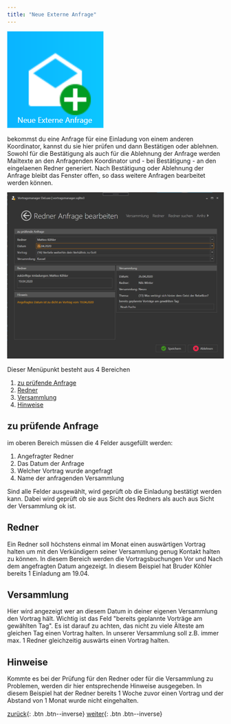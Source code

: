 ```yaml
---
title: "Neue Externe Anfrage"
---
```


![Icon](images/menu_icon_05.png)

bekommst du eine Anfrage für eine Einladung von einem anderen Koordinator, kannst du sie hier prüfen und dann Bestätigen oder ablehnen. Sowohl für die Bestätigung als auch für die Ablehnung der Anfrage werden Mailtexte an den Anfragenden Koordinator und - bei Bestätigung - an den eingelaenen Redner generiert.
Nach Bestätigung oder Ablehnung der Anfrage bleibt das Fenster offen, so dass weitere Anfragen bearbeitet werden können.

![Oberfläche](images/meineredner_02.png)

Dieser Menüpunkt besteht aus 4 Bereichen

1. [zu prüfende Anfrage](#zu-prüfende-anfrage)
2. [Redner](#redner)
3. [Versammlung](#versammlung)
4. [Hinweise](#hinweise)

## zu prüfende Anfrage

im oberen Bereich müssen die 4 Felder ausgefüllt werden:

1. Angefragter Redner
2. Das Datum der Anfrage
3. Welcher Vortrag wurde angefragt
4. Name der anfragenden Versammlung

Sind alle Felder ausgewählt, wird geprüft ob die Einladung bestätigt werden kann. Dabei wird geprüft ob sie aus Sicht des Redners als auch aus Sicht der Versammlung ok ist.

## Redner

Ein Redner soll höchstens einmal im Monat einen auswärtigen Vortrag halten um mit den Verkündigern seiner Versammlung genug Kontakt halten zu können. In diesem Bereich werden die Vortragsbuchungen Vor und Nach dem angefragten Datum angezeigt.
In diesem Beispiel hat Bruder Köhler bereits 1 Einladung am 19.04.

## Versammlung

Hier wird angezeigt wer an diesem Datum in deiner eigenen Versammlung den Vortrag hält. Wichtig ist das Feld "bereits geplannte Vorträge am gewählten Tag". Es ist darauf zu achten, das nicht zu viele Älteste am gleichen Tag einen Vortrag halten. In unserer Versammlung soll z.B. immer max. 1 Redner gleichzeitig auswärts einen Vortrag halten.

## Hinweise

Kommte es bei der Prüfung für den Redner oder für die Versammlung zu Problemen, werden dir hier entsprechende Hinweise ausgegeben. In diesem Beispiel hat der Redner bereits 1 Woche zuvor einen Vortrag und der Abstand von 1 Monat wurde nicht eingehalten. 

[zurück](MeineRedner.md){: .btn .btn--inverse}  [weiter](Verwaltung.md){: .btn .btn--inverse}